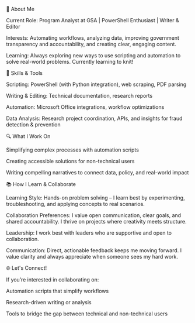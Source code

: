 🌟 About Me

Current Role: Program Analyst at GSA | PowerShell Enthusiast | Writer & Editor

Interests: Automating workflows, analyzing data, improving government transparency and accountability, and creating clear, engaging content.

Learning: Always exploring new ways to use scripting and automation to solve real-world problems. Currently learning to knit!

🔧 Skills & Tools

Scripting: PowerShell (with Python integration), web scraping, PDF parsing

Writing & Editing: Technical documentation, research reports

Automation: Microsoft Office integrations, workflow optimizations

Data Analysis: Research project coordination, APIs, and insights for fraud detection & prevention

🔍 What I Work On

Simplifying complex processes with automation scripts

Creating accessible solutions for non-technical users

Writing compelling narratives to connect data, policy, and real-world impact

📚 How I Learn & Collaborate

Learning Style: Hands-on problem solving – I learn best by experimenting, troubleshooting, and applying concepts to real scenarios.

Collaboration Preferences: I value open communication, clear goals, and shared accountability. I thrive on projects where creativity meets structure.

Leadership: I work best with leaders who are supportive and open to collaboration.

Communication: Direct, actionable feedback keeps me moving forward. I value clarity and always appreciate when someone sees my hard work.

🌐 Let's Connect!

If you’re interested in collaborating on:

Automation scripts that simplify workflows

Research-driven writing or analysis

Tools to bridge the gap between technical and non-technical users
